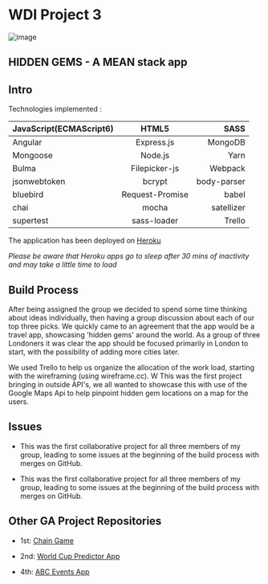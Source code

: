 # WDI Project 3 

![image](https://ga-dash.s3.amazonaws.com/production/assets/logo-9f88ae6c9c3871690e33280fcf557f33.png)

## HIDDEN GEMS - A MEAN stack app

## Intro

Technologies implemented : 


| JavaScript(ECMAScript6)        | HTML5           | SASS  |
| ------------- |:-------------:| -----:|
| Angular      | Express.js | MongoDB |
| Mongoose      | Node.js      |   Yarn |
| Bulma |   Filepicker-js   |    Webpack |
| jsonwebtoken | bcrypt     |    body-parser |
| bluebird | Request-Promise     |    babel |
| chai | mocha     |    satellizer |
| supertest | sass-loader     |    Trello |

The application has been deployed on [Heroku](https://worldcuppredictor.herokuapp.com) 

*Please be aware that Heroku apps go to sleep after 30 mins of inactivity and may take a little time to load*


## Build Process 

After being assigned the group we decided to spend some time thinking about ideas individually, then having a group discussion about each of our top three picks. We quickly came to an agreement that the app would be a travel app, showcasing 'hidden gems' around the world. As a group of three Londoners it was clear the app should be focused primarily in London to start, with the possibility of adding more cities later.

We used Trello to help us organize the allocation of the work load, starting with the wireframing (using wireframe.cc). W
This was the first project bringing in outside API's, we all wanted to showcase this with use of the Google Maps Api to help pinpoint hidden gem locations on a map for the users.



## Issues

  * This was the first collaborative project for all three members of my group, leading to some issues at the beginning of the build process with merges on GitHub. 
  
  * This was the first collaborative project for all three members of my group, leading to some issues at the beginning of the build process with merges on GitHub.

  
  
##  Other GA Project Repositories

  * 1st: [Chain Game](https://github.com/sayersb/project-1-wdi)

  * 2nd: [World Cup Predictor App](https://github.com/sayersb/project-2-wdi)

  * 4th: [ABC Events App](https://github.com/sayersb/WDI-PROJECT-4)

  
